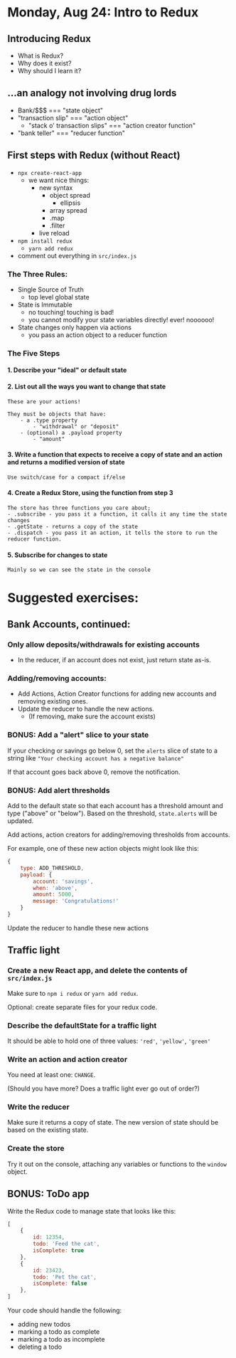 # Monday, Aug 24: Intro to Redux

## Introducing Redux
- What is Redux?
- Why does it exist?
- Why should I learn it?

## ...an analogy not involving drug lords

- Bank/$$$ === "state object"
- "transaction slip" === "action object"
    - "stack o' transaction slips" === "action creator function"
- "bank teller" === "reducer function"    

## First steps with Redux (without React)

- `npx create-react-app`
    - we want nice things:
        - new syntax
            - object spread
                - ellipsis 
            - array spread
            - .map
            - .filter
        - live reload
- `npm install redux`
    - `yarn add redux`
- comment out everything in `src/index.js`

### The Three Rules:

- Single Source of Truth
    - top level global state
- State is Immutable
    - no touching! touching is bad!
    - you cannot modify your state variables directly! ever! noooooo!
- State changes only happen via actions
    - you pass an action object to a reducer function

### The Five Steps

#### 1. Describe your "ideal" or default state
#### 2. List out all the ways you want to change that state
    These are your actions!

    They must be objects that have:
        - a .type property
            - "withdrawal" or "deposit"
        - (optional) a .payload property
            - "amount"
#### 3. Write a function that expects to receive a copy of state and an action and returns a modified version of state

    Use switch/case for a compact if/else
    
#### 4. Create a Redux Store, using the function from step 3

    The store has three functions you care about;
    - .subscribe - you pass it a function, it calls it any time the state changes
    - .getState - returns a copy of the state
    - .dispatch - you pass it an action, it tells the store to run the reducer function.

#### 5. Subscribe for changes to state

    Mainly so we can see the state in the console

# Suggested exercises:

## Bank Accounts, continued:

### Only allow deposits/withdrawals for existing accounts

- In the reducer, if an account does not exist, just return state as-is.

### Adding/removing accounts:

- Add Actions, Action Creator functions for adding new accounts and removing existing ones.
- Update the reducer to handle the new actions.
    - (If removing, make sure the account exists)

### BONUS: Add a "alert" slice to your state

If your checking or savings go below 0, set the `alerts` slice of state to a string like `"Your checking account has a negative balance"`

If that account goes back above 0, remove the notification.

### BONUS: Add alert thresholds

Add to the default state so that each account has a threshold amount and type ("above" or "below"). Based on the threshold, `state.alerts` will be updated.

Add actions, action creators for adding/removing thresholds from accounts.

For example, one of these new action objects might look like this:

```js
{
    type: ADD_THRESHOLD,
    payload: {
        account: 'savings',
        when: 'above',
        amount: 5000,
        message: 'Congratulations!'
    }
}
```

Update the reducer to handle these new actions

## Traffic light

### Create a new React app, and delete the contents of `src/index.js`

Make sure to `npm i redux` or `yarn add redux`.

Optional: create separate files for your redux code.

### Describe the defaultState for a traffic light

It should be able to hold one of three values: `'red'`, `'yellow'`, `'green'`

### Write an action and action creator

You need at least one: `CHANGE`.

(Should you have more? Does a traffic light ever go out of order?)

### Write the reducer

Make sure it returns a copy of state. The new version of state should be based on the existing state.

### Create the store

Try it out on the console, attaching any variables or functions to the `window` object.

## BONUS: ToDo app

Write the Redux code to manage state that looks like this:

```js
[
    {
        id: 12354,
        todo: 'Feed the cat',
        isComplete: true
    },
    {
        id: 23423,
        todo: 'Pet the cat',
        isComplete: false
    },
]
```

Your code should handle the following:

- adding new todos
- marking a todo as complete
- marking a todo as incomplete
- deleting a todo
